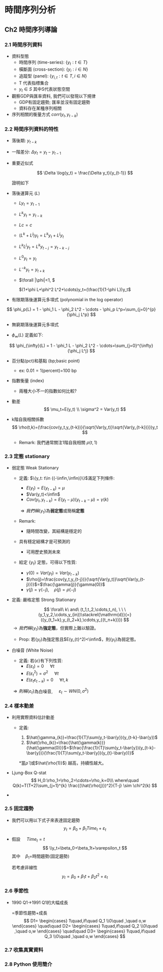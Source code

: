 

# 時間序列分析

## Ch2 時間序列導論

### 2.1 時間序列資料

- 資料型態
  - 時間序列 (time-series):  $\{y_t: t\in T\}$ 
  - 橫斷面 (cross-section): $\{y_i: i\in N\}$
  - 追蹤型 (panel): $\{y_{i,t}: t\in T, i\in N\}$
  - T 代表指標集合
  - $y_t\in S$ 其中S代表狀態空間
- 觀察GDP與匯率資料, 我們可以發現以下規律
  - GDP有固定趨勢; 匯率並沒有固定趨勢
  - 資料存在某種序列相關 
- 序列相關的衡量方式 $corr(y_t,y_{t-k})$

### 2.2 時間序列資料的特性

- 落後期: $y_{t-k}$

- 一階差分: $\Delta y_t = y_t - y_{t-1}$
  
- 重要近似式 

  $$
  \Delta \log(y_t) = \frac{\Delta y_t}{y_{t-1}}
  $$

  證明如下

  

  

  

  

  

- 落後運算元 ($L$)

  - $Ly_t = y_{t-1}$

  - $L^k y_t = y_{t-k}$

  - $Lc=c$

  - $(L^k+L^j)y_t=L^k y_t+L^j y_t$

  - $L^k L^j y_t =L^k y_{t-j} =y_{t-k-j}$

  - $L^0 y_t= y_t$

  - $L^{-k} y_t=y_{t+k}$

  - $\forall |\phi|<1, $

    $(1+\phi L+\phi^2 L^2+\cdots)y_t=(\frac{1}{1-\phi L})y_t$
  

- 有限期落後運算元多項式 (polynomial in the log operator)

$$
  \phi_p(L) = 1 - \phi_1 L - \phi_2 L^2 - \cdots - \phi_p L^p=\sum_{j=0}^{p}{\phi_j L^p}
$$
  
- 無窮期落後運算元多項式 

- $\phi_{\infty} (L)$ 定義如下:

$$
\phi_{\infty}(L) = 1 - \phi_1 L - \phi_2 L^2 - \cdots=\sum_{j=0}^{\infty}{\phi_j L^j}
$$

  

- 百分點(pct)和基點 (bp;basic point)

  - ex: $0.01=1%$(percent)=$100$ bp

- 指數衡量 (index)

  - 兩種大小不一的指數如何比較?

    

- 動差
  $$
  \mu_t=E(y_t)
  \\
  \sigma^2 = Var(y_t)
  $$
  
- k階自我相關係數
  $$
  \rho(t,k)=(\frac{cov(y_t,y_{t-k})}{\sqrt{Var(y_t)}\sqrt{Var(y_{t-k})}})y_t
  $$

  - Remark: 我們通常關注1階自我相關  $\rho(t,1)$

### 2.3 定態 stationary

- 弱定態 Weak Stationary

  - 定義:   $\{y_t: t\in {(-\infin,\infin)}\}$滿足下列條件:

    - $E(y_t)=E(y_{t-k})=\mu$
    - $Var(y_t)<\infin$
    - $Cov(y_t,y_{t-k})=E(y_t-\mu)(y_{t-k}-\mu)=\gamma(k)$

    $\Rightarrow 我們稱\{{y_t}\}$為**弱定態**或簡稱**定態**

  - Remark: 

    - 隨時間改變，其結構是穩定的
  - 具有穩定結構才是可預測的 
    - 可用歷史預測未來

  - 給定 $\{{y_t}\}$ 定態，可得以下性質:

    - $\gamma(0)=Var(y_t)=Var(y_{t-k})$
    - $\rho(j)=\frac{cov(y_t,y_{t-j})}{\sqrt{Var(y_t)}\sqrt{Var(y_{t-j}})}$=$\frac{\gamma(j)}{\gamma(0)}$
    - $\gamma(j)=\gamma(-j),\quad  \rho(j)=\rho(-j)$

- 定義: 嚴格定態 Strong Stationary

  $$
  \forall\ k\ and\ (t_1,t_2,\cdots,t_n), \ \ \  
  (y_1,y_2,\cdots,y_{in})\stackrel{\mathrm{d}}{=}({y_{t_1+k},y_{t_2+k},\cdots,y_{{t_n+k}}})
  $$
  $\rightarrow 我們稱\{{y_t}\}$為**強定態**，但實際上難以驗證。

  - Prop: 若$\{{y_t}\}$為強定態且$E(y_{t}^2)<\infin$，則$\{{y_t}\}$為弱定態。

- 白噪音 (White Noise)

  - 定義: 若$\{{\varepsilon}\}$有下列性質:
    - $E(\varepsilon_t)=0 \ \quad \forall t$
    - $E(\varepsilon_{t}^2)=\sigma^2 \ \quad \forall t$
    - $E(\varepsilon_t\varepsilon_{t-k})=0\ \quad \forall t,k$

  $\Rightarrow 則稱\{{\varepsilon_t}\}$為白噪音, $\quad \varepsilon_t \sim WN(0,\sigma^2)$

### 2.4 樣本動差

- 利用實際資料估計動差

  - 定義: 

    1. $\hat{\gamma_(k)}=\frac{1}{T}\sum(y_t-\bar{y})(y_{t-k}-\bar{y})$
    2. $\hat{\rho_(k)}=\frac{\hat{\gamma(k)}}{\hat{\gamma(0)}}$=$\frac{\frac{1}{T}\sum(y_t-\bar{y})(y_{t-k}-\bar{y})}{\frac{1}{T}\sum(y_t-\bar{y})(y_{t}-\bar{y})}$

    $\ast$當$\hat{\rho}$ (或$\hat{\rho(1)}$) 越高，持續性越大。

- Ljung-Box Q-stat
  $$
  H_0:\rho_1=\rho_2=\cdots=\rho_k=0\\\ where\quad Q(k)=T(T+2)\sum_{j=1}^{k} \frac{(\hat{\rho(j)})^2}{T-j} \sim \chi^2(k)
  $$
  
- 

### 2.5 固定趨勢

- 我們可以用以下式子來表達固定趨勢
  $$
  y_t=\beta_0+\beta_1Time_t+\varepsilon_t
  $$
  
- 假設 $\quad Time_t=t$
  $$
  \\y_t=\beta_0+\beta_1t+\varepsilon_t
  $$
  其中$\quad \beta_1$=時間趨勢(固定趨勢)

  若考慮非線性
  $$
  y_t=\beta_0+\beta_1t+\beta_2t^2+\varepsilon_t
  $$
  

### 2.6 季節性

- 1990 Q1$\longrightarrow$1991 Q1的大幅成長

  =季節性趨勢+成長
  $$
  D1=
  \begin{cases} 
  1\quad,if\quad Q_1
  \\0\quad ,\quad o,w 
  \end{cases}
  \quad\quad D2=
  \begin{cases} 
  1\quad,if\quad Q_2
  \\0\quad ,\quad o,w 
  \end{cases}
  \quad\quad D3=
  \begin{cases} 
  1\quad,if\quad Q_3
  \\0\quad ,\quad o,w 
  \end{cases}
  $$

### 2.7 收集真實資料

### 2.8 Python 使用簡介


